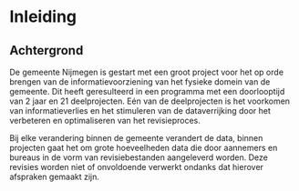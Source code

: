 # Inleiding

## Achtergrond
De gemeente Nijmegen is gestart met een groot project voor het op orde brengen van de informatievoorziening van het fysieke domein van de gemeente. Dit heeft geresulteerd in een programma met een doorlooptijd van 2 jaar en 21 deelprojecten. Eén van de deelprojecten is het voorkomen van informatieverlies en het stimuleren van de dataverrijking door het verbeteren en optimaliseren van het revisieproces. 


Bij elke verandering binnen de gemeente verandert de data, binnen projecten gaat het om grote hoeveelheden data die door aannemers en bureaus in de vorm van revisiebestanden aangeleverd worden. Deze revisies worden niet of onvoldoende verwerkt ondanks dat hierover afspraken gemaakt zijn. 